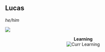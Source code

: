 ## Lucas
_he/him_


<p>
  <a href="https://open.spotify.com/user/kp5wk4u8vu91gm95x7v7tqarh" ><img src="https://img.shields.io/badge/Spotify-lucas-1db954?style=flat&logo=spotify" /> </a>
</p>



<p align="center">
  <b>Learning</b><br>
  <img src="https://skillicons.dev/icons?i=c,python,html,css,javascript,php" alt="Curr Learning" />
</p>
